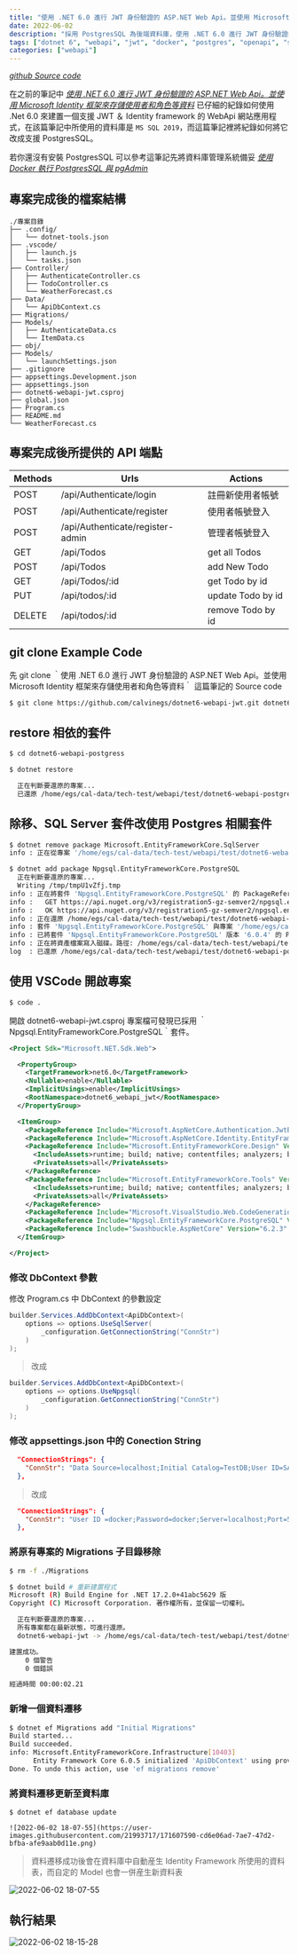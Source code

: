 ```yaml
---
title: "使用 .NET 6.0 進行 JWT 身份驗證的 ASP.NET Web Api。並使用 Microsoft Identity 框架來存儲使用者和角色等資料（使用 PostgresSQL）"
date: 2022-06-02
description: "採用 PostgresSQL 為後端資料庫，使用 .NET 6.0 進行 JWT 身份驗證的 ASP.NET Web Api。並使用 Microsoft Identity 框架來存儲使用者和角色等資料"
tags: ["dotnet 6", "webapi", "jwt", "docker", "postgres", "openapi", "swagger"]
categories: ["webapi"]
---
```

*[github Source code](https://github.com/calvinegs/dotnet6-webapi-jwt-postgres.git)*


在之前的筆記中 *[使用 .NET 6.0 進行 JWT 身份驗證的 ASP.NET Web Api。並使用 Microsoft Identity 框架來存儲使用者和角色等資料](https://calvinegs.github.io/posts/dotnet6-minimalapi-jwt/)* 已仔細的紀錄如何使用 .Net 6.0 來建置一個支援 JWT ＆ Identity framework 的 WebApi 網站應用程式，在該篇筆記中所使用的資料庫是 `MS SQL 2019`，而這篇筆記裡將紀錄如何將它改成支援 PostgresSQL。

若你還沒有安裝 PostgresSQL 可以參考這筆記先將資料庫管理系統備妥 *[使用 Docker 執行 PostgresSQL 與 pgAdmin](https://calvinegs.github.io/posts/docker-postgres-pgadmin/)*

## 專案完成後的檔案結構

```
./專案目錄
├── .config/
│   └── dotnet-tools.json
├── .vscode/
│   ├── launch.js
│   └── tasks.json
├── Controller/
│   ├── AuthenticateController.cs
│   ├── TodoController.cs
│   └── WeatherForecast.cs
├── Data/
│   └── ApiDbContext.cs
├── Migrations/
├── Models/
│   ├── AuthenticateData.cs
│   └── ItemData.cs
├── obj/
├── Models/
│   └── launchSettings.json
├── .gitignore
├── appsettings.Development.json
├── appsettings.json
├── dotnet6-webapi-jwt.csproj
├── global.json
├── Program.cs
├── README.md
└── WeatherForecast.cs
```

## 專案完成後所提供的 API 端點

|Methods|Urls|Actions|
|-------|-----------------------------|-------------------------------------------------|
|POST| /api/Authenticate/login|註冊新使用者帳號|
|POST| /api/Authenticate/register|使用者帳號登入|
|POST| /api/Authenticate/register-admin|管理者帳號登入|
|GET| /api/Todos|get all Todos|
|POST| /api/Todos|add New Todo|
|GET| /api/Todos/:id|get Todo by id|
|PUT| /api/todos/:id|update Todo by id|
|DELETE| /api/todos/:id|remove Todo by id|

## git clone Example Code

先 git clone ｀使用 .NET 6.0 進行 JWT 身份驗證的 ASP.NET Web Api。並使用 Microsoft Identity 框架來存儲使用者和角色等資料｀ 這篇筆記的 Source code

```bash
$ git clone https://github.com/calvinegs/dotnet6-webapi-jwt.git dotnet6-webapi-postgress
```

## restore 相依的套件

```bash
$ cd dotnet6-webapi-postgress

$ dotnet restore

  正在判斷要還原的專案...
  已還原 /home/egs/cal-data/tech-test/webapi/test/dotnet6-webapi-postgress/dotnet6-webapi-jwt.csproj (1.12 sec 內)。
```

## 除移、SQL Server 套件改使用 Postgres 相關套件

```bash
$ dotnet remove package Microsoft.EntityFrameworkCore.SqlServer
info : 正在從專案 '/home/egs/cal-data/tech-test/webapi/test/dotnet6-webapi-postgress/dotnet6-webapi-jwt.csproj' 中移除套件 'Microsoft.EntityFrameworkCore.SqlServer' 的 PackageReference。

$ dotnet add package Npgsql.EntityFrameworkCore.PostgreSQL
  正在判斷要還原的專案...
  Writing /tmp/tmpU1vZfj.tmp
info : 正在將套件 'Npgsql.EntityFrameworkCore.PostgreSQL' 的 PackageReference 新增至專案 '/home/egs/cal-data/tech-test/webapi/test/dotnet6-webapi-postgress/dotnet6-webapi-jwt.csproj'。
info :   GET https://api.nuget.org/v3/registration5-gz-semver2/npgsql.entityframeworkcore.postgresql/index.json
info :   OK https://api.nuget.org/v3/registration5-gz-semver2/npgsql.entityframeworkcore.postgresql/index.json 858 毫秒
info : 正在還原 /home/egs/cal-data/tech-test/webapi/test/dotnet6-webapi-postgress/dotnet6-webapi-jwt.csproj 的封裝...
info : 套件 'Npgsql.EntityFrameworkCore.PostgreSQL' 與專案 '/home/egs/cal-data/tech-test/webapi/test/dotnet6-webapi-postgress/dotnet6-webapi-jwt.csproj' 中的所有架構相容。
info : 已將套件 'Npgsql.EntityFrameworkCore.PostgreSQL' 版本 '6.0.4' 的 PackageReference 新增至檔案 '/home/egs/cal-data/tech-test/webapi/test/dotnet6-webapi-postgress/dotnet6-webapi-jwt.csproj'。
info : 正在將資產檔案寫入磁碟。路徑: /home/egs/cal-data/tech-test/webapi/test/dotnet6-webapi-postgress/obj/project.assets.json
log  : 已還原 /home/egs/cal-data/tech-test/webapi/test/dotnet6-webapi-postgress/dotnet6-webapi-jwt.csproj (371 ms 內)。
```


## 使用 VSCode 開啟專案

```bash
$ code .
```

開啟 dotnet6-webapi-jwt.csproj 專案檔可發現已採用 ｀Npgsql.EntityFrameworkCore.PostgreSQL｀套件。

```xml {linenos=table,hl_lines=[22]}
<Project Sdk="Microsoft.NET.Sdk.Web">

  <PropertyGroup>
    <TargetFramework>net6.0</TargetFramework>
    <Nullable>enable</Nullable>
    <ImplicitUsings>enable</ImplicitUsings>
    <RootNamespace>dotnet6_webapi_jwt</RootNamespace>
  </PropertyGroup>

  <ItemGroup>
    <PackageReference Include="Microsoft.AspNetCore.Authentication.JwtBearer" Version="6.0.5" />
    <PackageReference Include="Microsoft.AspNetCore.Identity.EntityFrameworkCore" Version="6.0.5" />
    <PackageReference Include="Microsoft.EntityFrameworkCore.Design" Version="6.0.5">
      <IncludeAssets>runtime; build; native; contentfiles; analyzers; buildtransitive</IncludeAssets>
      <PrivateAssets>all</PrivateAssets>
    </PackageReference>
    <PackageReference Include="Microsoft.EntityFrameworkCore.Tools" Version="6.0.5">
      <IncludeAssets>runtime; build; native; contentfiles; analyzers; buildtransitive</IncludeAssets>
      <PrivateAssets>all</PrivateAssets>
    </PackageReference>
    <PackageReference Include="Microsoft.VisualStudio.Web.CodeGeneration.Design" Version="6.0.5" />
    <PackageReference Include="Npgsql.EntityFrameworkCore.PostgreSQL" Version="6.0.4" />
    <PackageReference Include="Swashbuckle.AspNetCore" Version="6.2.3" />
  </ItemGroup>

</Project>
```

### 修改 DbContext 參數

修改 Program.cs 中 DbContext 的參數設定

```cs
builder.Services.AddDbContext<ApiDbContext>(
    options => options.UseSqlServer(
        _configuration.GetConnectionString("ConnStr")
    )
);
```

> 改成

```cs
builder.Services.AddDbContext<ApiDbContext>(
    options => options.UseNpgsql(
        _configuration.GetConnectionString("ConnStr")
    )
);
```

### 修改 appsettings.json 中的 Conection String


```json
  "ConnectionStrings": {
    "ConnStr": "Data Source=localhost;Initial Catalog=TestDB;User ID=SA;Password=Sql@12345"
  },
```

> 改成

```json
  "ConnectionStrings": {
    "ConnStr": "User ID =docker;Password=docker;Server=localhost;Port=5432;Database=pg_testdb; Integrated Security=true;Pooling=true"
  },
```

### 將原有專案的 Migrations 子目錄移除

```bash
$ rm -f ./Migrations

$ dotnet build # 重新建置程式
Microsoft (R) Build Engine for .NET 17.2.0+41abc5629 版
Copyright (C) Microsoft Corporation. 著作權所有，並保留一切權利。

  正在判斷要還原的專案...
  所有專案都在最新狀態，可進行還原。
  dotnet6-webapi-jwt -> /home/egs/cal-data/tech-test/webapi/test/dotnet6-webapi-postgress/bin/Debug/net6.0/dotnet6-webapi-jwt.dll

建置成功。
    0 個警告
    0 個錯誤

經過時間 00:00:02.21
```

### 新增一個資料遷移
```bash
$ dotnet ef Migrations add "Initial Migrations"
Build started...
Build succeeded.
info: Microsoft.EntityFrameworkCore.Infrastructure[10403]
      Entity Framework Core 6.0.5 initialized 'ApiDbContext' using provider 'Npgsql.EntityFrameworkCore.PostgreSQL:6.0.4+6cb649128e3e7aa8eddd77dfa75b34bad51e6e94' with options: None
Done. To undo this action, use 'ef migrations remove'
```

### 將資料遷移更新至資料庫

```
$ dotnet ef database update

![2022-06-02 18-07-55](https://user-images.githubusercontent.com/21993717/171607590-cd6e06ad-7ae7-47d2-bfba-afe9aab0d11e.png)
```

> 資料遷移成功後會在資料庫中自動産生 Identity Framework 所使用的資料表，而自定的 Model 也會一併産生新資料表

![2022-06-02 18-07-55](https://user-images.githubusercontent.com/21993717/171634977-ae819471-bbdd-4385-be7c-c0a6b538304f.png)


## 執行結果

![2022-06-02 18-15-28](https://user-images.githubusercontent.com/21993717/171635449-3e4fbd95-03ea-404f-b674-62437d5d3d5e.png)